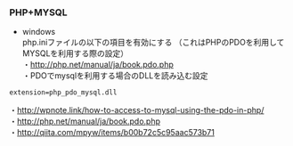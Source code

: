 ### PHP+MYSQL
* windows  
php.iniファイルの以下の項目を有効にする
（これはPHPのPDOを利用してMYSQLを利用する際の設定）  
・http://php.net/manual/ja/book.pdo.php  
・PDOでmysqlを利用する場合のDLLを読み込む設定
```
extension=php_pdo_mysql.dll
```
・http://wpnote.link/how-to-access-to-mysql-using-the-pdo-in-php/  
・http://php.net/manual/ja/book.pdo.php  
・http://qiita.com/mpyw/items/b00b72c5c95aac573b71  




